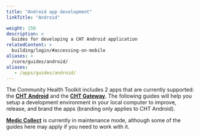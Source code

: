 ```yaml
---
title: "Android app development"
linkTitle: "Android"

weight: 150
description: >
  Guides for developing a CHT Android application
relatedContent: >
  building/login/#accessing-on-mobile
aliases: >
  /core/guides/android/
aliases:
   - /apps/guides/android/
---
```


The Community Health Toolkit includes 2 apps that are currently supported: the **[CHT Android](https://github.com/medic/cht-android)** and the **[CHT Gateway](https://github.com/medic/cht-gateway)**. The following guides will help you setup a development environment in your local computer to improve, release, and brand the apps (branding only applies to CHT Android).

**[Medic Collect](https://github.com/medic/medic-collect)** is currently in maintenance mode, although some of the guides here may apply if you need to work with it.
